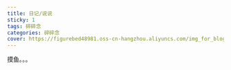 ```yaml
---
title: 日记/说说
sticky: 1
tags: 碎碎念
categories: 碎碎念
cover: https://figurebed48981.oss-cn-hangzhou.aliyuncs.com/img_for_blog/wallhaven-x8x7dz.jpg
---
```


摸鱼。。。

